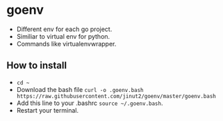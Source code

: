 # goenv
* Different env for each go project.
* Similiar to virtual env for python.
* Commands like virtualenvwrapper.

## How to install
* `cd ~`
* Download the bash file `curl -o .goenv.bash https://raw.githubusercontent.com/jinut2/goenv/master/goenv.bash`
* Add this line to your .bashrc `source ~/.goenv.bash`.
* Restart your terminal.
